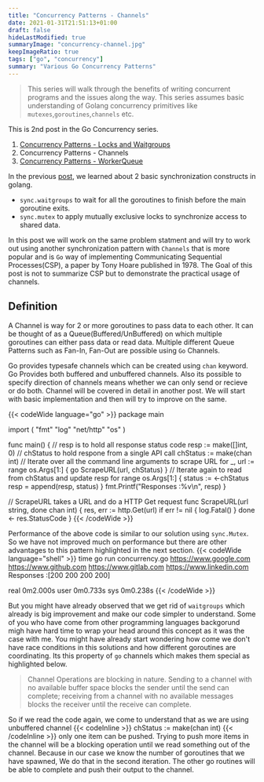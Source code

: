 ```yaml
---
title: "Concurrency Patterns - Channels"
date: 2021-01-31T21:51:13+01:00
draft: false
hideLastModified: true
summaryImage: "concurrency-channel.jpg" 
keepImageRatio: true
tags: ["go", "concurrency"]
summary: "Various Go Concurrency Patterns"
---
```

> This series will walk through the benefits of writing concurrent programs and the issues along the way. This series assumes basic understanding of Golang concurrency primitives like `mutexes`,`goroutines`,`channels` etc.

This is 2nd post in the Go Concurrency series.
1. [Concurrency Patterns - Locks and Waitgroups](/posts/go-concurrency/locks/)
2. Concurrency Patterns - Channels
3. [Concurrency Patterns - WorkerQueue](/posts/go-concurrency/workerqueue/)

In the previous [post](/posts/go_concurrency/locks/), we learned about 2 basic synchronization constructs in golang.
- `sync.waitgroups` to wait for all the goroutines to finish before the main goroutine exits.
- `sync.mutex` to apply mutually exclusive locks to synchronize access to shared data.

In this post we will work on the same problem statment and will try to work out using another synchronization pattern with `Channels` that is more popular and is `Go` way of implementing Communicating Sequential Processes(CSP), a paper by Tony Hoare published in 1978. The Goal of this post is not to summarize CSP but to demonstrate the practical usage of channels.

## Definition
A Channel is way for 2 or more goroutines to pass data to each other. It can be thought of as a Queue(Buffered/UnBuffered) on which multiple goroutines can either pass data or read data. Multiple different Queue Patterns such as Fan-In, Fan-Out are possible using `Go` Channels.

Go provides typesafe channels which can be created using `chan` keyword. Go Provides both buffered and unbuffered channels. Also its possible to specify direction of channels means whether we can only send or recieve or do both. Channel will be covered in detail in another post. We will start with basic implementation and then will try to improve on the same.

{{< codeWide language="go" >}}
package main

import (
	"fmt"
	"log"
	"net/http"
	"os"
)

func main() {
	// resp is to hold all response status code
	resp := make([]int, 0)
	// chStatus to hold respone from a single API call
	chStatus := make(chan int)
	// Iterate over all the command line arguments to scrape URL
	for _, url := range os.Args[1:] {
		go ScrapeURL(url, chStatus)
	}
	// Iterate again to read from chStatus and update resp
	for range os.Args[1:] {
		status := <-chStatus
		resp = append(resp, status)
	}
	fmt.Printf("Responses :%v\n", resp)
}

// ScrapeURL takes a URL and do a HTTP Get request
func ScrapeURL(url string, done chan int) {
	res, err := http.Get(url)
	if err != nil {
		log.Fatal()
	}
	done <- res.StatusCode
}
{{< /codeWide >}}

Performance of the above code is similar to our solution using `sync.Mutex`. So we have not improved much on performance but there are other advantages to this pattern highlighted in the next section.
{{< codeWide language="shell" >}}
time go run concurrency.go https://www.google.com https://www.github.com https://www.gitlab.com https://www.linkedin.com
Responses :[200 200 200 200]

real    0m2.000s
user    0m0.733s
sys     0m0.238s
{{< /codeWide >}}

But you might have already observed that we get rid of `waitgroups` which already is big improvement and make our code simpler to understand. Some of you who have come from other programming languages backgorund migh have hard time to wrap your head around this concept as it was the case with me. You might have already start wondering how come we don't have race conditions in this solutions and how different goroutines are coordinating. Its this property of `go` channels which makes them special as highlighted below.

> Channel Operations are blocking in nature. Sending to a channel with no available buffer space blocks the sender until the send can complete; receiving from a channel with no available messages blocks the receiver until the receive can complete.

So if we read the code again, we come to understand that as we are using unbuffered channel {{< codeInline >}} chStatus := make(chan int) {{< /codeInline >}} only one item can be pushed. Trying to push more items in the channel will be a blocking operation until we read something out of the channel. Because in our case we know the number of goroutines that we have spawned, We do that in the second iteration. The other go routines will be able to complete and push their output to the channel.
